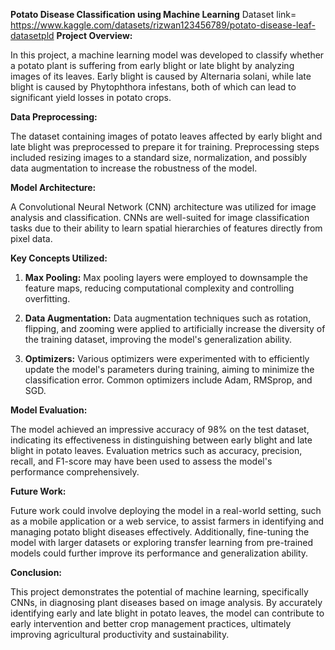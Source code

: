 **Potato Disease Classification using Machine Learning**
Dataset link= https://www.kaggle.com/datasets/rizwan123456789/potato-disease-leaf-datasetpld
**Project Overview:**

In this project, a machine learning model was developed to classify whether a potato plant is suffering from early blight or late blight by analyzing images of its leaves. Early blight is caused by Alternaria solani, while late blight is caused by Phytophthora infestans, both of which can lead to significant yield losses in potato crops.

**Data Preprocessing:**

The dataset containing images of potato leaves affected by early blight and late blight was preprocessed to prepare it for training. Preprocessing steps included resizing images to a standard size, normalization, and possibly data augmentation to increase the robustness of the model.

**Model Architecture:**

A Convolutional Neural Network (CNN) architecture was utilized for image analysis and classification. CNNs are well-suited for image classification tasks due to their ability to learn spatial hierarchies of features directly from pixel data.

**Key Concepts Utilized:**

1. **Max Pooling:** Max pooling layers were employed to downsample the feature maps, reducing computational complexity and controlling overfitting.

2. **Data Augmentation:** Data augmentation techniques such as rotation, flipping, and zooming were applied to artificially increase the diversity of the training dataset, improving the model's generalization ability.

3. **Optimizers:** Various optimizers were experimented with to efficiently update the model's parameters during training, aiming to minimize the classification error. Common optimizers include Adam, RMSprop, and SGD.

**Model Evaluation:**

The model achieved an impressive accuracy of 98% on the test dataset, indicating its effectiveness in distinguishing between early blight and late blight in potato leaves. Evaluation metrics such as accuracy, precision, recall, and F1-score may have been used to assess the model's performance comprehensively.

**Future Work:**

Future work could involve deploying the model in a real-world setting, such as a mobile application or a web service, to assist farmers in identifying and managing potato blight diseases effectively. Additionally, fine-tuning the model with larger datasets or exploring transfer learning from pre-trained models could further improve its performance and generalization ability.

**Conclusion:**

This project demonstrates the potential of machine learning, specifically CNNs, in diagnosing plant diseases based on image analysis. By accurately identifying early and late blight in potato leaves, the model can contribute to early intervention and better crop management practices, ultimately improving agricultural productivity and sustainability.
